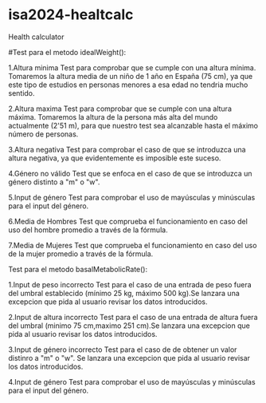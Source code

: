 # isa2024-healtcalc
Health calculator

#Test para el metodo idealWeight():

1.Altura minima
Test para comprobar que se cumple con una altura mínima. Tomaremos la altura media de un niño de 1 año en España (75 cm), ya que este tipo de estudios en personas menores a esa edad no tendria mucho sentido.

2.Altura maxima
Test para comprobar que se cumple con una altura máxima. Tomaremos la altura de la persona más alta del mundo actualmente (2'51 m), para que nuestro test sea alcanzable hasta el máximo número de personas.

3.Altura negativa
Test para comprobar el caso de que se introduzca una altura negativa, ya que evidentemente es imposible este suceso.

4.Género no válido
Test que se enfoca en el caso de que se introduzca un género distinto a "m" o "w".

5.Input de género
Test para comprobar el uso de mayúsculas y minúsculas para el input del género.

6.Media de Hombres
Test que comprueba el funcionamiento en caso del uso del hombre promedio a través de la fórmula.

7.Media de Mujeres
Test que comprueba el funcionamiento en caso del uso de la mujer promedio a través de la fórmula.


Test para el metodo basalMetabolicRate():

1.Input de peso incorrecto
Test para el caso de una entrada de peso fuera del umbral establecido (mínimo 25 kg, máximo 500 kg).Se lanzara una excepcion que pida al usuario revisar los datos introducidos.

2.Input de altura incorrecto
Test para el caso de una entrada de altura fuera del umbral (minimo 75 cm,maximo 251 cm).Se lanzara una excepcion que pida al usuario revisar los datos introducidos.


3.Input de género incorrecto
Test para el caso de de obtener un valor distinro a "m" o "w". Se lanzara una excepcion que pida al usuario revisar los datos introducidos.

4.Input de género
Test para comprobar el uso de mayúsculas y minúsculas para el input del género.

